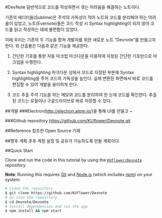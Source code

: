 #DevNote
일반적으로 코드를 작성하면서 겪는 어려움을 해결하는 노트이다.

기존의 에디터들(Sublime)은 주석의 가독성이 적어 노트와 코드를 분리해야 하는 어려움이 있었고, 노트(Evernote)들은 코드 작성 시 Syntax highlighting이 되지 않아 코드를 읽고 작성하는 데에 불편함이 있었다.

이에 우리는 기존의 두 기능을 합쳐 개발자를 위한 새로운 노트 “Devnote”를 만들고자 한다.
위 산출물은 다음과 같은 기능을 제공한다.

1. 간단한 기호를 통한 자동 마크업
  마크다운을 이용하여 지정된 간단한 기호만으로 마크업을 수행한다.

2. Syntax highlighting
마크다운 상에서 코드로 지정된 부분에 Syntax highlighting을 주어 코드의 가독성을 높인다. 실제 변환된 화면에서 바로 코드를 편집할 수 있어 개발을 용이하게 한다.

3. 코드 추출
주석 기능을 하는 메모와 코드를 분리하여 한 눈에 코드를 확인한다. 추출 된 코드는 로컬이나 구글드라이브로 바로 저장할 수 있다.

##개발
###Electron(http://electron.atom.io/)을 통해
UI를 만들고 ~

###Github repository
https://github.com/KUflower/Devnote.git


##Reference
참조한 Open Source 기재

##향후 계획
추후 계정 설정 및 공유가 가능하도록 만들 계획이다.

##Quick Start

Clone and run the code in this tutorial by using the [`KUflower/Devnote`](https://github.com/KUflower/Devnote)
repository.

**Note**: Running this requires [Git](https://git-scm.com) and [Node.js](https://nodejs.org/en/download/) (which includes [npm](https://npmjs.org)) on your system.

```bash
# Clone the repository
$ git clone https://github.com/KUflower/Devnote
# Go into the repository
$ cd Devnote/Devnote
# Install dependencies and run the app
$ npm install && npm start
```